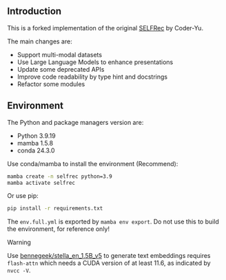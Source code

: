 ## Introduction

This is a forked implementation of the original [SELFRec](https://github.com/Coder-Yu/SELFRec) by Coder-Yu.

The main changes are:
- Support multi-modal datasets
- Use Large Language Models to enhance presentations
- Update some deprecated APIs
- Improve code readability by type hint and docstrings
- Refactor some modules

## Environment

The Python and package managers version are:
- Python 3.9.19
- mamba 1.5.8
- conda 24.3.0

Use conda/mamba to install the environment (Recommend):
```bash
mamba create -n selfrec python=3.9
mamba activate selfrec
```

Or use pip:

```bash
pip install -r requirements.txt
```

The `env.full.yml` is exported by `mamba env export`. Do not use this to build the environment, for reference only!

> [!warning]
> Use [bennegeek/stella_en_1.5B_v5](https://huggingface.co/bennegeek/stella_en_1.5B_v5) to generate text embeddings requires `flash-attn` which needs a CUDA version of at least 11.6, as indicated by `nvcc -V`.